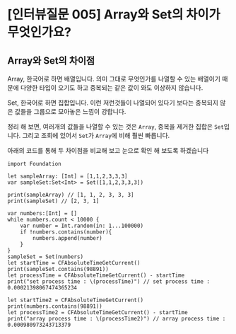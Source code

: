 # [인터뷰질문 005] Array와 Set의 차이가 무엇인가요?

## Array와 Set의 차이점
Array, 한국어로 하면 배열입니다. 의미 그대로 무엇인가를 나열할 수 있는 배열이기 때문에 다양한 타입이 오기도 하고 중복되는 같은 값이 와도 이상하지 않습니다.

Set, 한국어로 하면 집합입니다. 이런 저런것들이 나열되어 있다기 보다는 중복되지 않은 값들을 그룹으로 모아놓은 느낌이 강합니다.

정리 해 보면, 여러개의 값들을 나열할 수 있는 것은 `Array`, 중복을 제거한 집합은 `Set`입니다.
그리고 조회에 있어서 `Set`가 `Array`에 비해 훨씬 빠릅니다.

아래의 코드를 통해 두 차이점을 비교해 보고 눈으로 확인 해 보도록 하겠습니다

```
import Foundation

let sampleArray: [Int] = [1,1,2,3,3,3]
var sampleSet:Set<Int> = Set([1,1,2,3,3,3])

print(sampleArray) // [1, 1, 2, 3, 3, 3]
print(sampleSet) // [2, 3, 1]

var numbers:[Int] = []
while numbers.count < 10000 {
    var number = Int.random(in: 1...100000)
    if !numbers.contains(number){
        numbers.append(number)
    }
}
sampleSet = Set(numbers)
let startTime = CFAbsoluteTimeGetCurrent()
print(sampleSet.contains(98891))
let processTime = CFAbsoluteTimeGetCurrent() - startTime
print("set process time : \(processTime)") // set process time : 0.00021398067474365234

let startTime2 = CFAbsoluteTimeGetCurrent()
print(numbers.contains(98891))
let processTime2 = CFAbsoluteTimeGetCurrent() - startTime
print("array process time : \(processTime2)") // array process time : 0.000980973243713379
```
